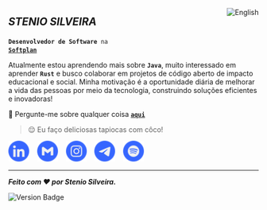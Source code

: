 [<img align="right" src="https://img.shields.io/badge/lang-en-3666FF?style=flat" title="README in English" alt="English" />][lang-en]

## _STENIO SILVEIRA_

<code><strong>Desenvolvedor de Software</strong> na <a href="https://www.softplan.com.br"><strong>Softplan</strong></a></code>

Atualmente estou aprendendo mais sobre **`Java`**, muito interessado em aprender **`Rust`** e busco colaborar em projetos de código aberto de impacto educacional e social. Minha motivação é a oportunidade diária de melhorar a vida das pessoas por meio da tecnologia, construindo soluções eficientes e inovadoras!

💬 Pergunte-me sobre qualquer coisa [**`aqui`**][telegram]

> 😌 Eu faço deliciosas tapiocas com côco!

[<img src="./etc/assets/social-linkedin.svg" title="Stenio Almeida" alt="Linkedin" height="42" />][linkedin]&nbsp;&nbsp;&nbsp;
[<img src="./etc/assets/social-gmail.svg" title="stenioas@gmail.com" alt="Gmail" height="42" />][gmail]&nbsp;&nbsp;&nbsp;
[<img src="./etc/assets/social-instagram.svg" title="@stenioas" alt="Instagram" height="42" />][instagram]&nbsp;&nbsp;&nbsp;
[<img src="./etc/assets/social-telegram.svg" title="@stenioas" alt="Telegram" height="42" />][telegram]&nbsp;&nbsp;&nbsp;
[<img src="./etc/assets/social-spotify.svg" title="@stenioas" alt="Spotify" height="42" />][spotify]

---

<div>

_**Feito com ❤️ por Stenio Silveira.**_

<img src="https://img.shields.io/badge/version-2021.11.07-3666FF?" title="Version" alt="Version Badge" />

</div>

<!-- links -->

[linkedin]: https://linkedin.com/in/stenioas/
[gmail]: mailto:stenioas@gmail.com
[instagram]: https://instagram.com/stenioas/
[telegram]: https://t.me/stenioas/
[spotify]: https://open.spotify.com/user/stenioas/
[softplan]: https://www.softplan.com.br/
[lang-en]: ./README.en.md

